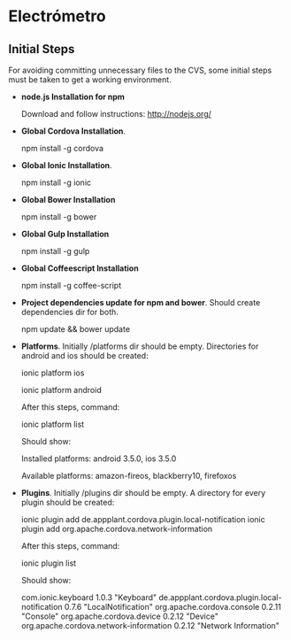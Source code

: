 Electrómetro
==============

Initial Steps
--------------

For avoiding committing unnecessary files to the CVS, some initial steps must be taken to get a working environment.

- **node.js Installation for npm**

    Download and follow instructions: http://nodejs.org/

- **Global Cordova Installation**.

    npm install -g cordova

- **Global Ionic Installation**.

    npm install -g ionic

- **Global Bower Installation**

    npm install -g bower

- **Global Gulp Installation**

    npm install -g gulp
    
- **Global Coffeescript Installation**

    npm install -g coffee-script

- **Project dependencies update for npm and bower**. Should create dependencies dir for both.

    npm update && bower update

- **Platforms**. Initially /platforms dir should be empty. Directories for android and ios should be created:

    ionic platform ios
    
    ionic platform android

    After this steps, command:
    
    ionic platform list

    Should show:

    Installed platforms: android 3.5.0, ios 3.5.0
    
    Available platforms: amazon-fireos, blackberry10, firefoxos

- **Plugins**. Initially /plugins dir should be empty. A directory for every plugin should be created:

    ionic plugin add de.appplant.cordova.plugin.local-notification
    ionic plugin add org.apache.cordova.network-information

    After this steps, command:

    ionic plugin list    

    Should show:
    
    com.ionic.keyboard 1.0.3 "Keyboard"
    de.appplant.cordova.plugin.local-notification 0.7.6 "LocalNotification"
    org.apache.cordova.console 0.2.11 "Console"
    org.apache.cordova.device 0.2.12 "Device"
    org.apache.cordova.network-information 0.2.12 "Network Information"


